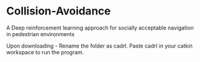 # Collision-Avoidance
A Deep reinforcement learning approach for socially acceptable navigation in pedestrian environments

Upon downloading - Rename the folder as cadrl. Paste cadrl in your catkin workspace to run the program.
